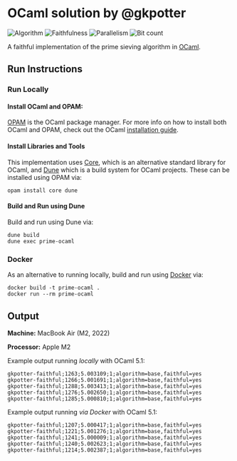 # OCaml solution by @gkpotter

![Algorithm](https://img.shields.io/badge/Algorithm-base-green)
![Faithfulness](https://img.shields.io/badge/Faithful-yes-green)
![Parallelism](https://img.shields.io/badge/Parallel-no-green)
![Bit count](https://img.shields.io/badge/Bits-unknown-yellowgreen)

A faithful implementation of the prime sieving algorithm in [OCaml](https://ocaml.org).

## Run Instructions

### Run Locally
#### Install OCaml and OPAM:

[OPAM](https://opam.ocaml.org) is the OCaml package manager. For more info on how to install both OCaml and OPAM, check out the OCaml [installation guide](https://ocaml.org/docs/install.html).

#### Install Libraries and Tools
This implementation uses [Core](https://opensource.janestreet.com/core/), which is an alternative standard library for OCaml, and [Dune](https://dune.build/) which is a build system for OCaml projects. These can be installed using OPAM via:
```
opam install core dune
```
#### Build and Run using Dune
Build and run using Dune via:
```
dune build
dune exec prime-ocaml
```

### Docker
As an alternative to running locally, build and run using [Docker](https://www.docker.com/) via:
```
docker build -t prime-ocaml .
docker run --rm prime-ocaml
```

## Output
**Machine:** MacBook Air (M2, 2022)

**Processor:** Apple M2

Example output running *locally* with OCaml 5.1:
```
gkpotter-faithful;1263;5.003109;1;algorithm=base,faithful=yes
gkpotter-faithful;1266;5.001691;1;algorithm=base,faithful=yes
gkpotter-faithful;1288;5.003413;1;algorithm=base,faithful=yes
gkpotter-faithful;1276;5.002650;1;algorithm=base,faithful=yes
gkpotter-faithful;1285;5.000810;1;algorithm=base,faithful=yes
```
Example output running *via Docker* with OCaml 5.1:
```
gkpotter-faithful;1207;5.000417;1;algorithm=base,faithful=yes
gkpotter-faithful;1221;5.001276;1;algorithm=base,faithful=yes
gkpotter-faithful;1241;5.000009;1;algorithm=base,faithful=yes
gkpotter-faithful;1240;5.002623;1;algorithm=base,faithful=yes
gkpotter-faithful;1214;5.002387;1;algorithm=base,faithful=yes
```
